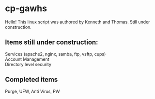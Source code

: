 # cp-gawhs
Hello! This linux script was authored by Kenneth and Thomas. Still under construction.  

Items still under construction:  
-  
Services (apache2, nginx, samba, ftp, vsftp, cups)  
Account Management  
Directory level security  
  
Completed items
-
Purge, UFW, Anti Virus, PW
